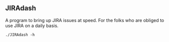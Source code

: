 ## JIRAdash

A program to bring up JIRA issues at speed. For the folks who are obliged to use
JIRA on a daily basis.

```
./JIRAdash -h
```
